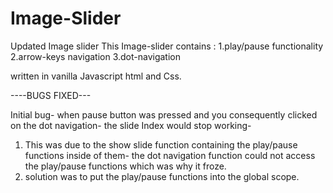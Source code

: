 # Image-Slider
Updated Image slider
This Image-slider contains :
1.play/pause functionality
2.arrow-keys navigation
3.dot-navigation


written in vanilla Javascript html and Css.





----BUGS FIXED---

Initial bug- when pause button was pressed and you consequently clicked on the dot navigation- the 
slide Index would stop working- 

1. This was due to the  show slide function containing
the play/pause functions inside of them-
the dot navigation function could not access the play/pause functions which was why it froze.
2. solution was to put the play/pause functions into the global scope.
